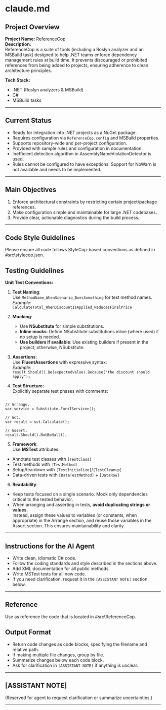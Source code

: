 # claude.md

## Project Overview

**Project Name:** ReferenceCop  
**Description:**  
ReferenceCop is a suite of tools (including a Roslyn analyzer and an MSBuild task) designed to help .NET teams enforce dependency management rules at build time. It prevents discouraged or prohibited references from being added to projects, ensuring adherence to clean architecture principles.

**Tech Stack:**  
- .NET (Roslyn analyzers & MSBuild)
- C#
- MSBuild tasks

---

## Current Status

- Ready for integration into .NET projects as a NuGet package.
- Requires configuration via `ReferenceCop.config` and MSBuild properties.
- Supports repository-wide and per-project configuration.
- Provided with sample rules and configuration in documentation.
- Inefficient detection algorithm in AssemblyNameViolationDetector is used.
- Rules cannot be configured to have exceptions. Support for NoWarn is not available and needs to be implemented.

---

## Main Objectives

1. Enforce architectural constraints by restricting certain project/package references.
2. Make configuration simple and maintainable for large .NET codebases.
3. Provide clear, actionable diagnostics during the build process.

---

## Code Style Guidelines

Please ensure all code follows StyleCop-based conventions as defined in #src\stylecop.json.

## Testing Guidelines

**Unit Test Conventions:**

1. **Test Naming**:  
   Use `MethodName_WhenScenario_DoesSomething` for test method names.  
   *Example*:  
   `CalculateTotal_WhenDiscountIsApplied_ReducesFinalPrice`

2. **Mocking**:  
   - Use **NSubstitute** for simple substitutions.  
   - **Inline mocks**: Define NSubstitute substitutions inline (where used) if no setup is needed.  
   - **Use builders if available**: Use existing builders if present in the project; otherwise, NSubstitute.

3. **Assertions**:  
   Use **FluentAssertions** with expressive syntax:  
   *Example*:  
   `result.Should().Be(expectedValue).Because("the discount should apply");`

4. **Test Structure**:  
   Explicitly separate test phases with comments:  
```

// Arrange.
var service = Substitute.For<IService>();

// Act.
var result = sut.Calculate();

// Assert.
result.Should().NotBeNull();
```

5. **Framework**:  
Use **MSTest** attributes:  
- Annotate test classes with `[TestClass]`  
- Test methods with `[TestMethod]`  
- Setup/teardown with `[TestInitialize]`/`[TestCleanup]`  
- Data-driven tests with `[DataTestMethod]` + `[DataRow]`

6. **Readability**:  
- Keep tests focused on a single scenario. Mock only dependencies critical to the tested behavior.
- When arranging and asserting in tests, **avoid duplicating strings or values**.  
  Instead, assign these values to variables (or constants, when appropriate) in the Arrange section, 
  and reuse those variables in the Assert section. This ensures maintainability and clarity.
  
---

## Instructions for the AI Agent

- Write clean, idiomatic C# code.
- Follow the coding standards and style described in the sections above.
- Add XML documentation for all public methods.
- Write MSTest tests for all new code.
- If you need clarification, request it in the `[ASSISTANT NOTE]` section below.

---

## Reference

Use as reference the code that is located in #src\ReferenceCop.

## Output Format

- Return code changes as code blocks, specifying the filename and relative path.
- If making multiple file changes, group by file.
- Summarize changes below each code block.
- Ask for clarification in `[ASSISTANT NOTE]` if anything is unclear.

---

## [ASSISTANT NOTE]

(Reserved for agent to request clarification or summarize uncertainties.)

---
